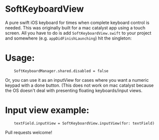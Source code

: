 # SoftKeyboardView
A pure swift iOS keyboard for times when complete keyboard control is needed. This was originally built for a mac catalyst app using a touch screen. All you have to do is add `SoftKeyboardView.swift` to your project and somewhere (e.g. `appDidFinishLaunching`) hit the singleton:

# Usage:
		SoftKeyboardManager.shared.disabled = false

Or, you can use it as an inputView for cases where you want a numeric keypad with a done button. (This does not work on mac catalyst because the OS doesn't deal with presenting floating keyboards/input views.

# Input view example:
		textField.inputView = SoftKeyboardView.inputView(for: textField)


Pull requests welcome!
